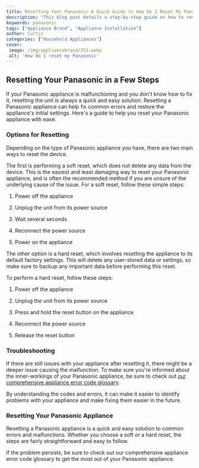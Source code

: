 ```yaml
---
title: Resetting Your Panasonic A Quick Guide to How Do I Reset My Panasonic
description: "This blog post details a step-by-step guide on how to reset a Panasonic product Learn how to restore your Panasonic to factory settings quickly and easily so you can get back to enjoying the benefits of your device in no time"
keywords: panasonic
tags: ["Appliance Brand", "Appliance Installation"]
author: Curtis
categories: ["Household Appliances"]
cover: 
 image: /img/appliancebrand/353.webp
 alt: 'How do I reset my Panasonic'
---
```

## Resetting Your Panasonic in a Few Steps
If your Panasonic appliance is malfunctioning and you don't know how to fix it, resetting the unit is always a quick and easy solution. Resetting a Panasonic appliance can help fix common errors and restore the appliance's initial settings. Here's a guide to help you reset your Panasonic appliance with ease. 

### Options for Resetting
Depending on the type of Panasonic appliance you have, there are two main ways to reset the device. 

The first is performing a soft reset, which does not delete any data from the device. This is the easiest and least damaging way to reset your Panasonic appliance, and is often the recommended method if you are unsure of the underlying cause of the issue. For a soft reset, follow these simple steps:

1. Power off the appliance

2. Unplug the unit from its power source

3. Wait several seconds

4. Reconnect the power source

5. Power on the appliance

The other option is a hard reset, which involves resetting the appliance to its default factory settings. This will delete any user-stored data or settings, so make sure to backup any important data before performing this reset.

To perform a hard reset, follow these steps:

1. Power off the appliance

2. Unplug the unit from its power source

3. Press and hold the reset button on the appliance

4. Reconnect the power source

5. Release the reset button

### Troubleshooting
If there are still issues with your appliance after resetting it, there might be a deeper issue causing the malfunction. To make sure you're informed about the inner-workings of your Panasonic appliance, be sure to check out [our comprehensive appliance error code glossary](./error-codes/).

By understanding the codes and errors, it can make it easier to identify problems with your appliance and make fixing them easier in the future.

### Resetting Your Panasonic Appliance
Resetting a Panasonic appliance is a quick and easy solution to common errors and malfunctions. Whether you choose a soft or a hard reset, the steps are fairly straightforward and easy to follow. 

If the problem persists, be sure to check out our comprehensive appliance error code glossary to get the most out of your Panasonic appliance.
